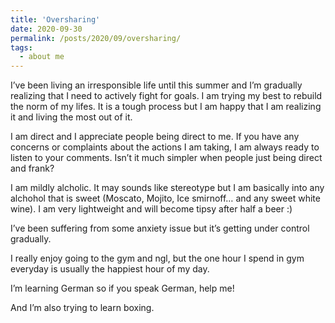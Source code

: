 ```yaml
---
title: 'Oversharing'
date: 2020-09-30
permalink: /posts/2020/09/oversharing/
tags:
  - about me
---
```


I’ve been living an irresponsible life until this summer and I’m gradually realizing that I need to actively fight for goals. I am trying my best to rebuild the norm of my lifes. It is a tough process but I am happy that I am realizing it and living the most out of it.

I am direct and I appreciate people being direct to me. If you have any concerns or complaints about the actions I am taking, I am always ready to listen to your comments. Isn’t it much simpler when people just being direct and frank?

I am mildly alcholic. It may sounds like stereotype but I am basically into any alchohol that is sweet (Moscato, Mojito, Ice smirnoff… and any sweet white wine). I am very lightweight and will become tipsy after half a beer :)

I’ve been suffering from some anxiety issue but it’s getting under control gradually.

I really enjoy going to the gym and ngl, but the one hour I spend in gym everyday is usually the happiest hour of my day.

I’m learning German so if you speak German, help me!

And I’m also trying to learn boxing.
